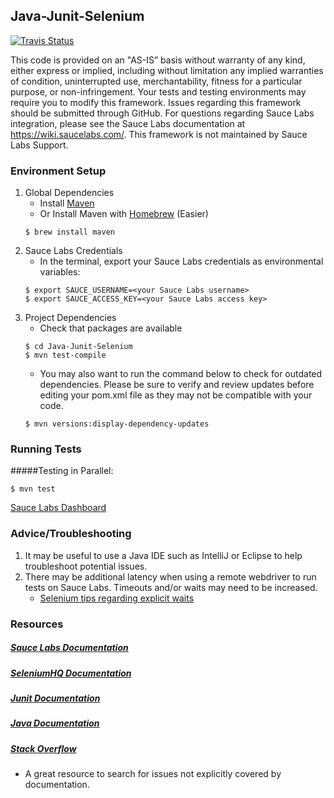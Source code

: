 ## Java-Junit-Selenium
[![Travis Status](https://travis-ci.org/saucelabs-sample-test-frameworks/Java-Junit-Selenium.svg?branch=master)](https://travis-ci.org/saucelabs-sample-test-frameworks/Java-Junit-Selenium)

This code is provided on an "AS-IS” basis without warranty of any kind, either express or implied, including without limitation any implied warranties of condition, uninterrupted use, merchantability, fitness for a particular purpose, or non-infringement. Your tests and testing environments may require you to modify this framework. Issues regarding this framework should be submitted through GitHub. For questions regarding Sauce Labs integration, please see the Sauce Labs documentation at https://wiki.saucelabs.com/. This framework is not maintained by Sauce Labs Support.

### Environment Setup

1. Global Dependencies
    * Install [Maven](https://maven.apache.org/install.html)
    * Or Install Maven with [Homebrew](http://brew.sh/) (Easier)
    ```
    $ brew install maven
    ```
2. Sauce Labs Credentials
    * In the terminal, export your Sauce Labs credentials as environmental variables:
    ```
    $ export SAUCE_USERNAME=<your Sauce Labs username>
    $ export SAUCE_ACCESS_KEY=<your Sauce Labs access key>
    ```
3. Project Dependencies
    * Check that packages are available
    ```
    $ cd Java-Junit-Selenium
    $ mvn test-compile
    ```
    * You may also want to run the command below to check for outdated dependencies. Please be sure to verify and review updates before editing your pom.xml file as they may not be compatible with your code.
    ```
    $ mvn versions:display-dependency-updates
    ```
    
### Running Tests

#####Testing in Parallel:
```
$ mvn test
```
[Sauce Labs Dashboard](https://saucelabs.com/beta/dashboard/)

### Advice/Troubleshooting
1. It may be useful to use a Java IDE such as IntelliJ or Eclipse to help troubleshoot potential issues. 
2. There may be additional latency when using a remote webdriver to run tests on Sauce Labs. Timeouts and/or waits may need to be increased.
    * [Selenium tips regarding explicit waits](https://wiki.saucelabs.com/display/DOCS/Best+Practice%3A+Use+Explicit+Waits)

### Resources
##### [Sauce Labs Documentation](https://wiki.saucelabs.com/)

##### [SeleniumHQ Documentation](http://www.seleniumhq.org/docs/)

##### [Junit Documentation](http://junit.org/javadoc/latest/index.html)

##### [Java Documentation](https://docs.oracle.com/javase/7/docs/api/)

##### [Stack Overflow](http://stackoverflow.com/)
* A great resource to search for issues not explicitly covered by documentation.

